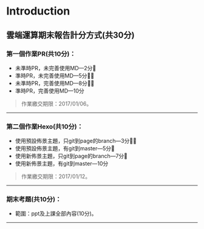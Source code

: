 # Introduction

## 雲端運算期末報告計分方式(共30分)

### 第一個作業PR(共10分)：

+ 未準時PR，未完善使用MD&mdash;2分<br/>
+ 準時PR，未完善使用MD&mdash;5分<br/>
+ 未準時PR，完善使用MD&mdash;8分<br/>
+ 準時PR，完善使用MD&mdash;10分

> 作業繳交期限：2017/01/06。

***

### 第二個作業Hexo(共10分)：

* 使用預設佈景主題，只git到page的branch&mdash;3分<br/>
* 使用預設佈景主題，有git到master&mdash;5分<br/>
* 使用新佈景主題，只git到page的branch&mdash;7分<br/>
* 使用新佈景主題，有git到master&mdash;10分

> 作業繳交期限：2017/01/12。

***

### 期末考題(共10分)：

- 範圍：ppt及上課全部內容(10分)。

***
